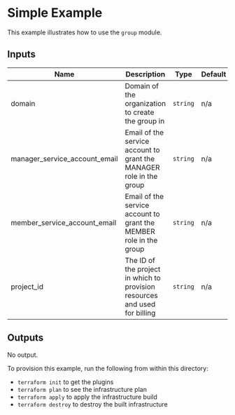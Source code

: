# Simple Example

This example illustrates how to use the `group` module.

<!-- BEGINNING OF PRE-COMMIT-TERRAFORM DOCS HOOK -->
## Inputs

| Name | Description | Type | Default | Required |
|------|-------------|------|---------|:--------:|
| domain | Domain of the organization to create the group in | `string` | n/a | yes |
| manager\_service\_account\_email | Email of the service account to grant the MANAGER role in the group | `string` | n/a | yes |
| member\_service\_account\_email | Email of the service account to grant the MEMBER role in the group | `string` | n/a | yes |
| project\_id | The ID of the project in which to provision resources and used for billing | `string` | n/a | yes |

## Outputs

No output.

<!-- END OF PRE-COMMIT-TERRAFORM DOCS HOOK -->

To provision this example, run the following from within this directory:
- `terraform init` to get the plugins
- `terraform plan` to see the infrastructure plan
- `terraform apply` to apply the infrastructure build
- `terraform destroy` to destroy the built infrastructure
